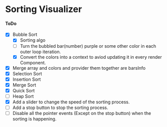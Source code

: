 # Sorting Visualizer

#### ToDo
- [x] Bubble Sort
    - [x] Sorting algo
    - [ ] Turn the bubbled bar(number) purple or some other color in each outer loop iteration.
	- [x] Convert the colors into a context to aviod updating it in every render <Visualizer/> Component.
- [x] Merge array and colors and provider them together are barsInfo
- [x] Selection Sort
- [x] Insertion Sort
- [x] Merge Sort
- [x] Quick Sort
- [ ] Heap Sort
- [x] Add a slider to change the speed of the sorting process.
- [ ] Add a stop button to stop the sorting process.
- [ ] Disable all the pointer events (Except on the stop button) when the sorting is happening.
